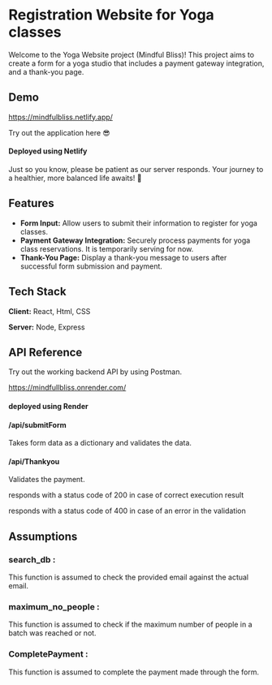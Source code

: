 
# Registration Website for Yoga classes

Welcome to the Yoga Website project (Mindful Bliss)! This project aims to create a form for a yoga studio that includes a payment gateway integration, and a thank-you page.


## Demo

https://mindfulbliss.netlify.app/

Try out the application here 😎

#### Deployed using Netlify 

Just so you know, please be patient as our server responds. Your journey to a healthier, more balanced life awaits! 🌿


## Features

- **Form Input:** Allow users to submit their information to register for yoga classes.
- **Payment Gateway Integration:** Securely process payments for yoga class reservations. It is temporarily serving for now.
- **Thank-You Page:** Display a thank-you message to users after successful form submission and payment.


## Tech Stack

**Client:** React, Html, CSS

**Server:** Node, Express


## API Reference
Try out the working backend API by using Postman.

https://mindfullbliss.onrender.com/

#### deployed using Render

#### /api/submitForm

Takes form data as a dictionary and validates the data.

#### /api/Thankyou

Validates the payment.

responds with a status code of 200 in case of correct execution result

responds with a status code of 400 in case of an error in the validation


## Assumptions

### search_db : 
This function is assumed to check the provided email against the actual email. 

### maximum_no_people :
This function is assumed to check if the maximum number of people in a batch was reached or not. 

### CompletePayment :
This function is assumed to complete the payment made through the form.
